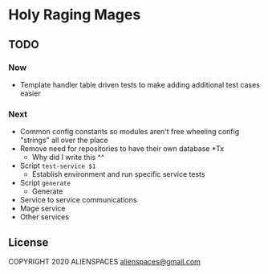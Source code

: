 # Holy Raging Mages

## TODO

### Now

* Template handler table driven tests to make adding additional test cases easier

### Next

* Common config constants so modules aren't free wheeling config "strings" all over the place
* Remove need for repositories to have their own database *Tx
  * Why did I write this ^^
* Script `test-service $1`
  * Establish environment and run specific service tests
* Script `generate`
  * Generate
* Service to service communications
* Mage service
* Other services

## License

COPYRIGHT 2020 ALIENSPACES alienspaces@gmail.com
